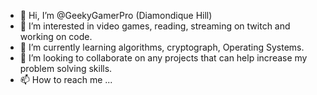 - 👋 Hi, I’m @GeekyGamerPro (Diamondique Hill)
- 👀 I’m interested in video games, reading, streaming on twitch and working on code.
- 🌱 I’m currently learning algorithms, cryptograph, Operating Systems.
- 💞️ I’m looking to collaborate on any projects that can help increase my problem solving skills.
- 📫 How to reach me ...

<!---
GeekyGamerPro/GeekyGamerPro is a ✨ special ✨ repository because its `README.md` (this file) appears on your GitHub profile.
You can click the Preview link to take a look at your changes.
--->
